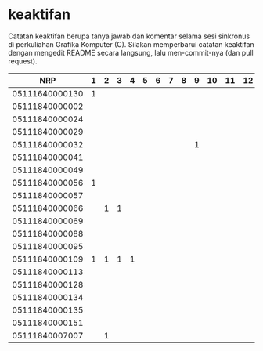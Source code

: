 # keaktifan
Catatan keaktifan berupa tanya jawab dan komentar selama sesi sinkronus di perkuliahan Grafika Komputer (C). Silakan memperbarui catatan keaktifan dengan mengedit README secara langsung, lalu men-commit-nya (dan pull request).

| NRP            | 1 | 2 | 3 | 4 | 5 | 6 | 7 | 8 | 9 | 10 | 11 | 12 | 13 | 14 | 15 | 16 |
|----------------|---|---|---|---|---|---|---|---|---|----|----|----|----|----|----|----|
| 05111640000130 | 1 |   |   |   |   |   |   |   |   |    |    |    |    |    |    |    |
| 05111840000002 |   |   |   |   |   |   |   |   |   |    |    |    |    |    |    |    |
| 05111840000024 |   |   |   |   |   |   |   |   |   |    |    |    |    |    |    |    |
| 05111840000029 |   |   |   |   |   |   |   |   |   |    |    |    |    |    |    |    |
| 05111840000032 |   |   |   |   |   |   |   |   | 1 |    |    |    |    |    |    |    |
| 05111840000041 |   |   |   |   |   |   |   |   |   |    |    |    |    |    |    |    |
| 05111840000049 |   |   |   |   |   |   |   |   |   |    |    |    |    |    |    |    |
| 05111840000056 | 1 |   |   |   |   |   |   |   |   |    |    |    |    |    |    |    |
| 05111840000057 |   |   |   |   |   |   |   |   |   |    |    |    |    |    |    |    |
| 05111840000066 |   | 1 | 1 |   |   |   |   |   |   |    |    |    |    |    |    |    |
| 05111840000069 |   |   |   |   |   |   |   |   |   |    |    |    |    |    |    |    |
| 05111840000088 |   |   |   |   |   |   |   |   |   |    |    |    |    |    |    |    |
| 05111840000095 |   |   |   |   |   |   |   |   |   |    |    |    |    |    |    |    |
| 05111840000109 | 1 | 1 | 1 | 1 |   |   |   |   |   |    |    |    |    |    |    |    |
| 05111840000113 |   |   |   |   |   |   |   |   |   |    |    |    |    |    |    |    |
| 05111840000128 |   |   |   |   |   |   |   |   |   |    |    |    |    |    |    |    |
| 05111840000134 |   |   |   |   |   |   |   |   |   |    |    |    |    |    |    |    |
| 05111840000135 |   |   |   |   |   |   |   |   |   |    |    |    |    |    |    |    |
| 05111840000151 |   |   |   |   |   |   |   |   |   |    |    |    |    |    |    |    |
| 05111840007007 |   | 1 |   |   |   |   |   |   |   |    |    |    |    |    |    |    |
